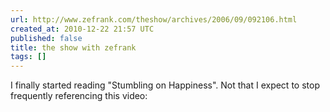 ```yaml
---
url: http://www.zefrank.com/theshow/archives/2006/09/092106.html
created_at: 2010-12-22 21:57 UTC
published: false
title: the show with zefrank
tags: []
---
```


I finally started reading "Stumbling on Happiness". Not that I expect to stop frequently referencing this video:

